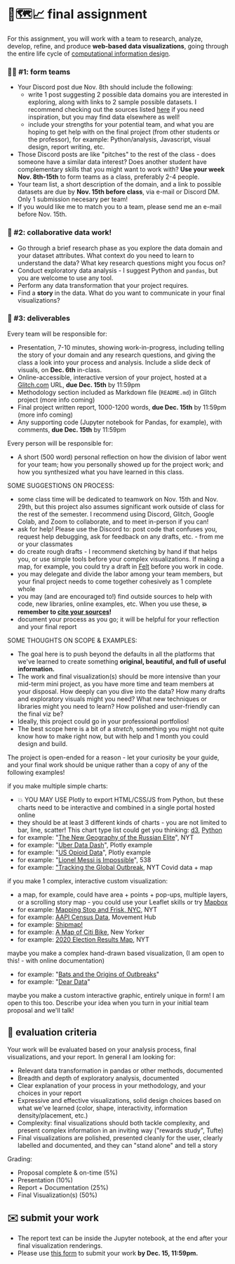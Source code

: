 # 🤖🗺️📈 final assignment

For this assignment, you will work with a team to research, analyze, develop, refine, and produce **web-based data visualizations**, going through the entire life cycle of [computational information design](https://benfry.com/phd/dissertation/5.html).

### 🤸‍♀️ #1: form teams

- Your Discord post due Nov. 8th should include the following:
    - write 1 post suggesting 2 possible data domains you are interested in exploring, along with links to 2 sample possible datasets. I recommend checking out the sources listed [here](https://github.com/mab253/dataviz_fall23/blob/main/sources-list.md) if you need inspiration, but you may find data elsewhere as well!
    - include your strengths for your potential team, and what you are hoping to get help with on the final project (from other students or the professor), for example: Python/analysis, Javascript, visual design, report writing, etc.
- Those Discord posts are like "pitches" to the rest of the class - does someone have a similar data interest? Does another student have complementary skills that you might want to work with? **Use your week Nov. 8th-15th** to form teams as a class, preferably 2-4 people.
- Your team list, a short description of the domain, and a link to possible datasets are due by **Nov. 15th before class**, via e-mail or Discord DM. Only 1 submission necesary per team!
- If you would like me to match you to a team, please send me an e-mail before Nov. 15th.

### 📑 #2: collaborative data work!

- Go through a brief research phase as you explore the data domain and your dataset attributes. What context do you need to learn to understand the data? What key research questions might you focus on?
- Conduct exploratory data analysis - I suggest Python and `pandas`, but you are welcome to use any tool.
- Perform any data transformation that your project requires.
- Find a **story** in the data. What do you want to communicate in your final visualizations?

### 📀 #3: deliverables

Every team will be responsible for:
- Presentation, 7-10 minutes, showing work-in-progress, including telling the story of your domain and any research questions, and giving the class a look into your process and analysis. Include a slide deck of visuals, on **Dec. 6th** in-class.
- Online-accessible, interactive version of your project, hosted at a [Glitch.com](https://glitch.com) URL, **due Dec. 15th** by 11:59pm
- Methodology section included as Markdown file (`README.md`) in Glitch project (more info coming)
- Final project written report, 1000-1200 words, **due Dec. 15th** by 11:59pm (more info coming)
- Any supporting code (Jupyter notebook for Pandas, for example), with comments, **due Dec. 15th** by 11:59pm

Every person will be responsible for:
- A short (500 word) personal reflection on how the division of labor went for your team; how you personally showed up for the project work; and how you synthesized what you have learned in this class.

SOME SUGGESTIONS ON PROCESS:
- some class time will be dedicated to teamwork on Nov. 15th and Nov. 29th, but this project also assumes significant work outside of class for the rest of the semester. I recommend using Discord, Glitch, Google Colab, and Zoom to collaborate, and to meet in-person if you can!
- ask for help! Please use the Discord to: post code that confuses you, request help debugging, ask for feedback on any drafts, etc. - from me or your classmates
- do create rough drafts - I recommend sketching by hand if that helps you, or use simple tools before your complex visualizations. If making a map, for example, you could try a draft in [Felt](https://felt.com/) before you work in code.
- you may delegate and divide the labor among your team members, but your final project needs to come together cohesively as 1 complete whole
- you may (and are encouraged to!) find outside sources to help with code, new libraries, online examples, etc. When you use these, **💥 remember to [cite your sources](https://github.com/mab253/dataviz_fall23/blob/main/citations.md)!**
- document your process as you go; it will be helpful for your reflection and your final report

SOME THOUGHTS ON SCOPE & EXAMPLES:
- The goal here is to push beyond the defaults in all the platforms that we've learned to create something **original, beautiful, and full of useful information.**
- The work and final visualization(s) should be more intensive than your mid-term mini project, as you have more time and team members at your disposal. How deeply can you dive into the data? How many drafts and exploratory visuals might you need? What new techniques or libraries might you need to learn?  How polished and user-friendly can the final viz be?
- Ideally, this project could go in your professional portfolios!
- The best scope here is a bit of a _stretch_, something you might not quite know how to make right now, but with help and 1 month you could design and build.

The project is open-ended for a reason - let your curiosity be your guide, and your final work should be unique rather than a copy of any of the following examples!

if you make multiple simple charts:
- 💥 YOU MAY USE Plotly to export HTML/CSS/JS from Python, but these charts need to be interactive and combined in a single portal hosted online
- they should be at least 3 different kinds of charts - you are not limited to bar, line, scatter! This chart type list could get you thinking: [d3](https://d3-graph-gallery.com/), [Python](https://python-graph-gallery.com/)
- for example: "[The New Geography of the Russian Elite](https://www.nytimes.com/interactive/2022/06/17/world/europe/russia-private-jets.html)", NYT
- for example: "[Uber Data Dash](https://dash.gallery/dash-uber-rides-demo/)", Plotly example
- for example: "[US Opioid Data](https://dash.gallery/dash-opioid-epidemic/)", Plotly example
- for example: "[Lionel Messi is Impossible](https://fivethirtyeight.com/features/lionel-messi-is-impossible/)", 538 
- for example: ["Tracking the Global Outbreak](https://www.nytimes.com/interactive/2021/world/covid-cases.html), NYT Covid data + map

if you make 1 complex, interactive custom visualization:
- a map, for example, could have area + points + pop-ups, multiple layers, or a scrolling story map - you could use your Leaflet skills or try [Mapbox](https://docs.mapbox.com/mapbox-gl-js/example/)
- for example: [Mapping Stop and Frisk, NYC](https://docs.mapbox.com/mapbox-gl-js/example/), NYT
- for example: [AAPI Census Data](https://ucla-center-for-neighborhood-knowledge.github.io/hub-census-map/), Movement Hub
- for example: [Shipmap!](https://www.shipmap.org/)
- for example: [A Map of Citi Bike](https://projects.newyorker.com/story/citi-bike.html), New Yorker
- for example: [2020 Election Results Map](https://www.nytimes.com/interactive/2021/upshot/2020-election-map.html), NYT

maybe you make a complex hand-drawn based visualization, (I am open to this! - with online documentation)
- for example: "[Bats and the Origins of Outbreaks](https://www.reuters.com/graphics/HEALTH-CORONAVIRUS/BATS/qzjpqglbxpx/)"
- for example: "[Dear Data](http://www.dear-data.com/theproject)"

maybe you make a custom interactive graphic, entirely unique in form! I am open to this too. Describe your idea when you turn in your initial team proposal and we'll talk!

## 🔎 evaluation criteria

Your work will be evaluated based on your analysis process, final visualizations, and your report. In general I am looking for:
  - Relevant data transformation in pandas or other methods, documented
  - Breadth and depth of exploratory analysis, documented
  - Clear explanation of your process in your methodology, and your choices in your report
  - Expressive and effective visualizations, solid design choices based on what we've learned (color, shape, interactivity, information density/placement, etc.)
  - Complexity: final visualizations should both tackle complexity, and present complex information in an inviting way ("rewards study", Tufte)
  - Final visualizations are polished, presented cleanly for the user, clearly labelled and documented, and they can "stand alone" and tell a story

Grading:
  - Proposal complete & on-time (5%)
  - Presentation (10%)
  - Report + Documentation (25%)
  - Final Visualization(s) (50%)

## ✉️ submit your work
  - The report text can be inside the Jupyter notebook, at the end after your final visualization renderings.
  - Please use [this form](https://airtable.com/appJ1zoJbOnRhJYPQ/shrQLr3zxT02wTSZ2) to submit your work **by Dec. 15, 11:59pm.**

